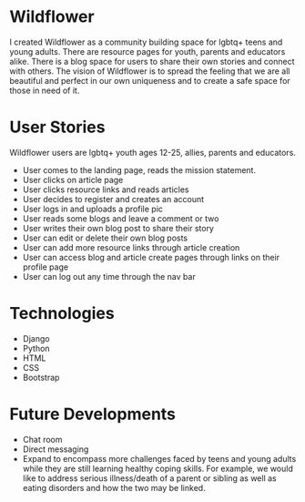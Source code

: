# Wildflower
I created Wildflower as a community building space for lgbtq+ teens and young adults.  There are resource pages for youth, parents and educators alike.  There is a blog space for users to share their own stories and connect with others.  The vision of Wildflower is to spread the feeling that we are all beautiful and perfect in our own uniqueness and to create a safe space for those in need of it.  

# User Stories
Wildflower users are lgbtq+ youth ages 12-25, allies, parents and educators.
- User comes to the landing page, reads the mission statement.
- User clicks on article page
- User clicks resource links and reads articles
- User decides to register and creates an account
- User logs in and uploads a profile pic
- User reads some blogs and leave a comment or two
- User writes their own blog post to share their story
- User can edit or delete their own blog posts
- User can add more resource links through article creation
- User can access blog and article create pages through links on their profile page
- User can log out any time through the nav bar

# Technologies
- Django
- Python
- HTML
- CSS
- Bootstrap

# Future Developments
- Chat room
- Direct messaging
- Expand to encompass more challenges faced by teens and young adults while they are still learning healthy coping skills.  For example, we would like to address serious illness/death of a parent or sibling as well as eating disorders and how the two may be linked.  